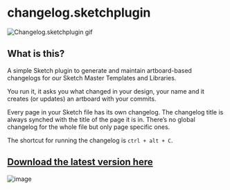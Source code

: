 # changelog.sketchplugin

![Changelog.sketchplugin gif](http://i.imgur.com/k8N1ssZ.gif)

## What is this?
A simple Sketch plugin to generate and maintain artboard-based changelogs for our Sketch Master Templates and Libraries.

You run it, it asks you what changed in your design, your name and it creates (or updates) an artboard with your commits.

Every page in your Sketch file has its own changelog. The changelog title is always synched with the title of the page it is in. There’s no global changelog for the whole file but only page specific ones.

The shortcut for running the changelog is `ctrl + alt + C`.

## [Download the latest version here](https://github.com/jenniesyip/changelog.sketchplugin/releases)

![image](https://user-images.githubusercontent.com/1864971/32672534-401bbb3e-c600-11e7-9a11-b13608ced40d.png)

